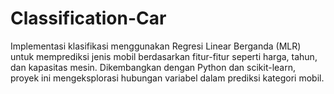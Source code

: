 # Classification-Car
Implementasi klasifikasi menggunakan Regresi Linear Berganda (MLR) untuk memprediksi jenis mobil berdasarkan fitur-fitur seperti harga, tahun, dan kapasitas mesin. Dikembangkan dengan Python dan scikit-learn, proyek ini mengeksplorasi hubungan variabel dalam prediksi kategori mobil.
